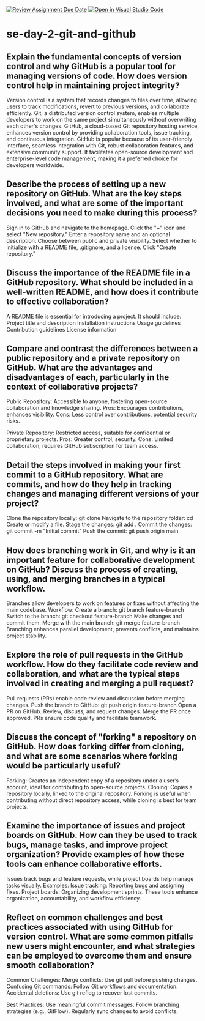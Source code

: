 [![Review Assignment Due Date](https://classroom.github.com/assets/deadline-readme-button-22041afd0340ce965d47ae6ef1cefeee28c7c493a6346c4f15d667ab976d596c.svg)](https://classroom.github.com/a/8wgCKhpZ)
[![Open in Visual Studio Code](https://classroom.github.com/assets/open-in-vscode-2e0aaae1b6195c2367325f4f02e2d04e9abb55f0b24a779b69b11b9e10269abc.svg)](https://classroom.github.com/online_ide?assignment_repo_id=18494538&assignment_repo_type=AssignmentRepo)
# se-day-2-git-and-github
## Explain the fundamental concepts of version control and why GitHub is a popular tool for managing versions of code. How does version control help in maintaining project integrity?
Version control is a system that records changes to files over time, allowing users to track modifications, revert to previous versions, and collaborate efficiently. Git, a distributed version control system, enables multiple developers to work on the same project simultaneously without overwriting each other's changes. GitHub, a cloud-based Git repository hosting service, enhances version control by providing collaboration tools, issue tracking, and continuous integration.
GitHub is popular because of its user-friendly interface, seamless integration with Git, robust collaboration features, and extensive community support. It facilitates open-source development and enterprise-level code management, making it a preferred choice for developers worldwide.

## Describe the process of setting up a new repository on GitHub. What are the key steps involved, and what are some of the important decisions you need to make during this process?
Sign in to GitHub and navigate to the homepage.
Click the "+" icon and select "New repository."
Enter a repository name and an optional description.
Choose between public and private visibility.
Select whether to initialize with a README file, .gitignore, and a license.
Click "Create repository."

## Discuss the importance of the README file in a GitHub repository. What should be included in a well-written README, and how does it contribute to effective collaboration?
A README file is essential for introducing a project. It should include:
Project title and description
Installation instructions
Usage guidelines
Contribution guidelines
License information

## Compare and contrast the differences between a public repository and a private repository on GitHub. What are the advantages and disadvantages of each, particularly in the context of collaborative projects?
Public Repository: Accessible to anyone, fostering open-source collaboration and knowledge sharing.
Pros: Encourages contributions, enhances visibility.
Cons: Less control over contributions, potential security risks.

Private Repository: Restricted access, suitable for confidential or proprietary projects.
Pros: Greater control, security.
Cons: Limited collaboration, requires GitHub subscription for team access.

## Detail the steps involved in making your first commit to a GitHub repository. What are commits, and how do they help in tracking changes and managing different versions of your project?
Clone the repository locally: git clone <repository URL>
Navigate to the repository folder: cd <repository name>
Create or modify a file.
Stage the changes: git add .
Commit the changes: git commit -m "Initial commit"
Push the commit: git push origin main

## How does branching work in Git, and why is it an important feature for collaborative development on GitHub? Discuss the process of creating, using, and merging branches in a typical workflow.
Branches allow developers to work on features or fixes without affecting the main codebase. Workflow:
Create a branch: git branch feature-branch
Switch to the branch: git checkout feature-branch
Make changes and commit them.
Merge with the main branch: git merge feature-branch
Branching enhances parallel development, prevents conflicts, and maintains project stability.

## Explore the role of pull requests in the GitHub workflow. How do they facilitate code review and collaboration, and what are the typical steps involved in creating and merging a pull request?
Pull requests (PRs) enable code review and discussion before merging changes.
Push the branch to GitHub: git push origin feature-branch
Open a PR on GitHub.
Review, discuss, and request changes.
Merge the PR once approved.
PRs ensure code quality and facilitate teamwork.

## Discuss the concept of "forking" a repository on GitHub. How does forking differ from cloning, and what are some scenarios where forking would be particularly useful?
Forking: Creates an independent copy of a repository under a user’s account, ideal for contributing to open-source projects.
Cloning: Copies a repository locally, linked to the original repository.
Forking is useful when contributing without direct repository access, while cloning is best for team projects.

## Examine the importance of issues and project boards on GitHub. How can they be used to track bugs, manage tasks, and improve project organization? Provide examples of how these tools can enhance collaborative efforts.
Issues track bugs and feature requests, while project boards help manage tasks visually. Examples:
Issue tracking: Reporting bugs and assigning fixes.
Project boards: Organizing development sprints.
These tools enhance organization, accountability, and workflow efficiency.

## Reflect on common challenges and best practices associated with using GitHub for version control. What are some common pitfalls new users might encounter, and what strategies can be employed to overcome them and ensure smooth collaboration?
Common Challenges:
Merge conflicts: Use git pull before pushing changes.
Confusing Git commands: Follow Git workflows and documentation.
Accidental deletions: Use git reflog to recover lost commits.

Best Practices:
Use meaningful commit messages.
Follow branching strategies (e.g., GitFlow).
Regularly sync changes to avoid conflicts.
